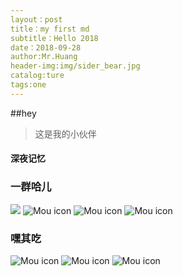 ```yaml
---
layout：post
title：my first md
subtitle：Hello 2018
date：2018-09-28
author:Mr.Huang
header-img:img/sider_bear.jpg
catalog:ture
tags:one
---
```

##hey
>这是我的小伙伴
#### 深夜记忆

### 一群哈儿
![](http://phtxiwt5g.bkt.clouddn.com/IMG20180223130542.jpg)
![Mou icon](http://phtxiwt5g.bkt.clouddn.com/IMG20180819111341.jpg)
![Mou icon](http://phtxiwt5g.bkt.clouddn.com/IMG20180819133810.jpg)
![Mou icon](http://phtxiwt5g.bkt.clouddn.com/IMG20180922134650.jpg)
### 嘿其吃
![Mou icon](http://phtxiwt5g.bkt.clouddn.com/IMG20181004153244.jpg)
![Mou icon](http://phtxiwt5g.bkt.clouddn.com/IMG20181004152104.jpg)
![Mou icon](http://phtxiwt5g.bkt.clouddn.com/IMG20181004150511.jpg)
